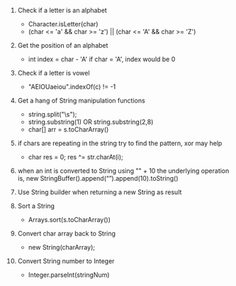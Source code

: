 1. Check if a letter is an alphabet
    - Character.isLetter(char)
    - (char <= 'a' && char >= 'z') || (char <= 'A' && char >= 'Z')
  
2. Get the position of an alphabet
    - int index = char - 'A'
    if char = 'A', index would be 0
  
3. Check if a letter is vowel
    - "AEIOUaeiou".indexOf(c) != -1
  
4. Get a hang of String manipulation functions
    - string.split("\\s");
    - string.substring(1) OR string.substring(2,8)
    - char[] arr = s.toCharArray()
  
5. if chars are repeating in the string try to find the pattern, xor may help
    - char res = 0; 
    res ^= str.charAt(i); 
   
6. when an int is converted to String using "" + 10 the underlying operation is,
    new StringBuffer().append(“”).append(10).toString()
    
7. Use String builder when returning a new String as result

8. Sort a String
   - Arrays.sort(s.toCharArray())
   
9. Convert char array back to String
    - new String(charArray);
    
10. Convert String number to Integer
    - Integer.parseInt(stringNum)

